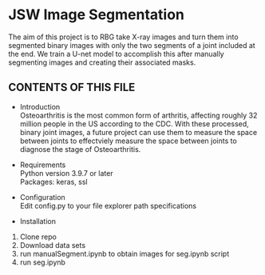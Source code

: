# JSW Image Segmentation
The aim of this project is to RBG take X-ray images and turn them into segmented binary images with only the two segments of a joint included at the end. We train a U-net model
to accomplish this after manually segmenting images and creating their associated masks. 

CONTENTS OF THIS FILE
---------------------

 * Introduction <br />
Osteoarthritis is the most common form of arthritis, affecting roughly 32 million people in the US according to the CDC. With these processed, binary joint images, a future
project can use them to measure the space between joints to effectviely measure the space between joints to diagnose the stage of Osteoarthritis. 

* Requirements <br />
Python version 3.9.7 or later <br />
Packages: keras, ssl

 * Configuration <br />
Edit config.py to your file explorer path specifications

 * Installation <br />
1. Clone repo
2. Download data sets
3. run manualSegment.ipynb to obtain images for seg.ipynb script
4. run seg.ipynb


